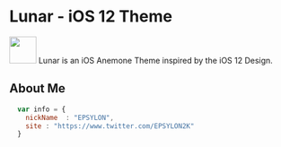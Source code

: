 # Lunar - iOS 12 Theme

<img src="https://i.imgur.com/M2m7Kof.png" width="48"> Lunar is an iOS Anemone Theme inspired by the iOS 12 Design.

## About Me

```javascript
  var info = {
    nickName  : "EPSYLON",
    site : "https://www.twitter.com/EPSYLON2K"
  }
```
